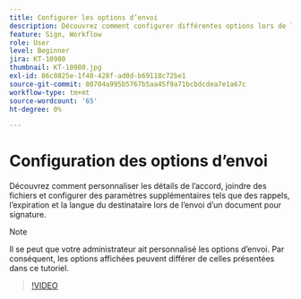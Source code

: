 ```yaml
---
title: Configurer les options d’envoi
description: Découvrez comment configurer différentes options lors de l’envoi d’un document pour signature
feature: Sign, Workflow
role: User
level: Beginner
jira: KT-10980
thumbnail: KT-10980.jpg
exl-id: 86c0825e-1f40-428f-ad0d-b69118c72be1
source-git-commit: 80704a995b5767b5aa45f9a71bcbdcdea7e1a67c
workflow-type: tm+mt
source-wordcount: '65'
ht-degree: 0%

---
```


# Configuration des options d’envoi

Découvrez comment personnaliser les détails de l’accord, joindre des fichiers et configurer des paramètres supplémentaires tels que des rappels, l’expiration et la langue du destinataire lors de l’envoi d’un document pour signature.

>[!NOTE]
>
>Il se peut que votre administrateur ait personnalisé les options d’envoi. Par conséquent, les options affichées peuvent différer de celles présentées dans ce tutoriel.

>[!VIDEO](https://video.tv.adobe.com/v/346675?quality=12&learn=on&hidetitle=true)
